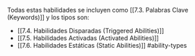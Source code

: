
Todas estas habilidades se incluyen como  [[7.3. Palabras Clave (Keywords)]] y los tipos son:  
- [[7.4. Habilidades Disparadas (Triggered Abilities)]]
- [[7.5. Habilidades Activadas (Activated Abilities)]]
- [[7.6. Habilidades Estáticas (Static Abilities)]]
#ability-types